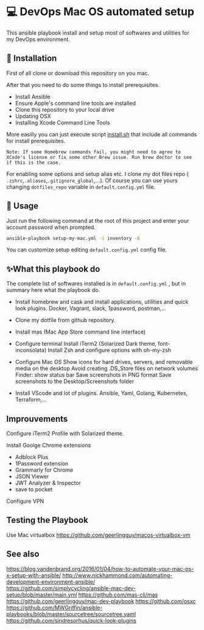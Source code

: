 # 💻 DevOps Mac OS automated setup 

This ansible playbook install and setup most of softwares and utilities for my DevOps environment.

## 🚥 Installation 

First of all  clone or download this repository on you mac.

After that you need to do some things to install prerequisites.

- Install Ansible
- Ensure Apple's command line tools are installed
- Clone this repository to your local drive
- Updating OSX
- Installing Xcode Command Line Tools

More easilly you can just execute script [install.sh](install.sh) that include all commands for install prerequisites.

    Note: If some Homebrew commands fail, you might need to agree to XCode's license or fix some other Brew issue. Run brew doctor to see if this is the case.

For enabling some options and setup alias etc. I clone my dot files repo ( `.zshrc`,`.aliases`,`.gitignore_global`,...).
Of course you can use yours changing `dotfiles_repo` variable in `default.config.yml` file.

## 🚀 Usage

Just run the following command at the root of this project and enter your account password when prompted.

```sh
ansible-playbook setup-my-mac.yml -i inventory -K
```

You can customize setup editing `default.config.yml` config file.


## ✨What this playbook do

The complete list of softwares installed is in `default.config.yml` , but in summary here what the playbook do.

- Install homebrew and cask and install applications, utilities and quick look plugins. 
    Docker, Vagrant, slack, 1password, postman,...

- Clone my dotfile from github repository.

- Install mas (Mac App Store command line interface)

- Configure terminal
    Install iTerm2 (Solarized Dark theme, font-inconsolata)
    Install Zsh and configure options with oh-my-zsh

- Configure Mac OS 
    Show icons for hard drives, servers, and removable media on the desktop
    Avoid creating .DS_Store files on network volumes
    Finder: show status bar
    Save screenshots in PNG format
    Save screenshots to the Desktop/Screenshots folder

- Install VScode and lot of plugins.
    Ansible, Yaml, Golang, Kubernetes, Terraform,...

## Improuvements

Configure iTerm2 Profile with Solarized theme.

Install Goolge Chrome extensions
- Adblock Plus
- 1Password extension
- Grammarly for Chrome
- JSON Viewer
- JWT Analyzer & Inspector
- save to pocket

Configure VPN

## Testing the Playbook

Use Mac virtualbox https://github.com/geerlingguy/macos-virtualbox-vm

## See also

https://blog.vandenbrand.org/2016/01/04/how-to-automate-your-mac-os-x-setup-with-ansible/
http://www.nickhammond.com/automating-development-environment-ansible/
https://github.com/simplycycling/ansible-mac-dev-setup/blob/master/main.yml
https://github.com/mas-cli/mas
https://github.com/geerlingguy/mac-dev-playbook
https://github.com/osxc
https://github.com/MWGriffin/ansible-playbooks/blob/master/sourcetree/sourcetree.yaml   
https://github.com/sindresorhus/quick-look-plugins